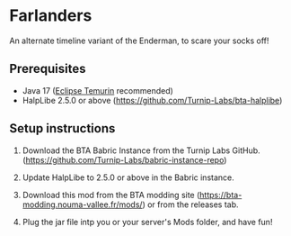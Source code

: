 # Farlanders

An alternate timeline variant of the Enderman, to scare your socks off!

## Prerequisites
- Java 17 ([Eclipse Temurin](https://adoptium.net/temurin/releases/) recommended)
- HalpLibe 2.5.0 or above (https://github.com/Turnip-Labs/bta-halplibe)

## Setup instructions
   

1. Download the BTA Babric Instance from the Turnip Labs GitHub. (https://github.com/Turnip-Labs/babric-instance-repo)

2. Update HalpLibe to 2.5.0 or above in the Babric instance.

3. Download this mod from the BTA modding site (https://bta-modding.nouma-vallee.fr/mods/) or from the releases tab.

4. Plug the jar file intp you or your server's Mods folder, and have fun!
